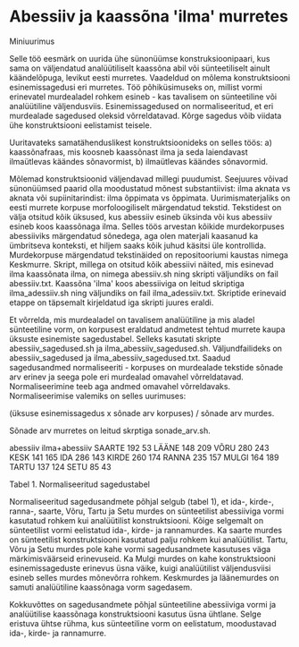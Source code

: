 # Abessiiv ja kaassõna 'ilma' murretes
Miniuurimus

Selle töö eesmärk on uurida ühe sünonüümse konstruksioonipaari, kus sama on väljendatud analüütiliselt kaassõna abil või sünteetiliselt ainult käändelõpuga, levikut eesti murretes. Vaadeldud on mõlema konstruktsiooni esinemissagedusi eri murretes. Töö põhiküsimuseks on, millist vormi erinevatel murdealadel rohkem esineb - kas tavalisem on sünteetiline või analüütiline väljendusviis. Esinemissagedused on normaliseeritud, et eri murdealade sagedused oleksid võrreldatavad. Kõrge sagedus võib viidata ühe konstruktsiooni eelistamist teisele. 

Uuritavateks samatähenduslikest konstruktsioonideks on selles töös:
a) kaassõnafraas, mis koosneb kaassõnast ilma ja seda laiendavast ilmaütlevas käändes sõnavormist,
b) ilmaütlevas käändes sõnavormid. 

Mõlemad konstruktsioonid väljendavad millegi puudumist. Seejuures võivad sünonüümsed paarid olla moodustatud mõnest substantiivist: ilma aknata vs aknata või supiinitarindist: ilma õppimata vs õppimata. 
Uurimismaterjaliks on eesti murrete korpuse morfoloogiliselt märgendatud tekstid. Tekstidest on välja otsitud kõik üksused, kus abessiiv esineb üksinda või kus abessiiv esineb koos kaassõnaga ilma. Selles töös arvestan kõikide murdekorpuses abessiiviks märgendatud sõnedega, aga olen materjali kaasanud ka ümbritseva konteksti, et hiljem saaks kõik juhud käsitsi üle kontrollida. 
Murdekorpuse märgendatud tekstinäided on repositooriumi kaustas nimega Keskmurre. Skript, millega on otsitud kõik abessiivi näited, mis esinevad ilma kaassõnata ilma, on nimega abessiiv.sh ning skripti väljundiks on fail abessiiv.txt. Kaassõna 'ilma' koos abessiiviga on leitud skriptiga ilma_adessiiv.sh ning väljundiks on fail ilma_adessiiv.txt. Skriptide erinevaid etappe on täpsemalt kirjeldatud iga skripti juures eraldi.

Et võrrelda, mis murdealadel on tavalisem analüütiline ja mis aladel sünteetiline vorm, on korpusest eraldatud andmetest tehtud murrete kaupa üksuste esinemiste sagedustabel. Selleks kasutati skripte abessiiv_sagedused.sh ja ilma_abessiiv_sagedused.sh. Väljundfailideks on abessiiv_sagedused ja ilma_abessiiv_sagedused.txt. Saadud sagedusandmed normaliseeriti - korpuses on murdealade tekstide sõnade arv erinev ja seega pole eri murdealad omavahel võrreldatavad. Normaliseerimine teeb aga andmed omavahel võrreldavaks. Normaliseerimise valemiks on selles uurimuses:

(üksuse esinemissagedus x sõnade arv korpuses) / sõnade arv murdes. 

Sõnade arv murretes on leitud skrptiga sonade_arv.sh.

abessiiv    ilma+abessiiv
SAARTE	192	53
LÄÄNE	148	209
VÕRU	280	243
KESK	141	165
IDA	286	143
KIRDE	260	174
RANNA	235	157
MULGI	164	189
TARTU	137	124
SETU	85	43

Tabel 1. Normaliseeritud sagedustabel

Normaliseeritud sagedusandmete põhjal selgub (tabel 1), et ida-, kirde-, ranna-, saarte, Võru, Tartu ja Setu murdes on sünteetilist abessiiviga vormi kasutatud rohkem kui analüütilist konstruktsiooni. Kõige selgemalt on sünteetilist vormi eelistatud ida-, kirde- ja rannamurdes. Ka saarte murdes on sünteetilist konstruktsiooni kasutatud palju rohkem kui analüütilist. Tartu, Võru ja Setu murdes pole kahe vormi sagedusandmete kasutuses väga märkimisväärseid erinevuseid. Ka Mulgi murdes on kahe konstruktsiooni esinemissageduste erinevus üsna väike, kuigi analüütilist väljendusviisi esineb selles murdes mõnevõrra rohkem. Keskmurdes ja läänemurdes on samuti analüütiline kaassõnaga vorm sagedasem.

Kokkuvõttes on sagedusandmete põhjal sünteetiline abessiiviga vormi ja analüütilise kaassõnaga konstruktsiooni kasutus üsna ühtlane. Selge eristuva ühtse rühma, kus sünteetiline vorm on eelistatum, moodustavad ida-, kirde- ja rannamurre.
